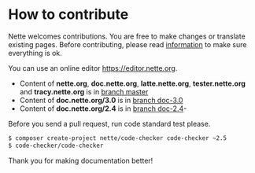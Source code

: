 How to contribute
=================

Nette welcomes contributions. You are free to make changes or translate existing
pages. Before contributing, please read [information](https://nette.org/writing)
to make sure everything is ok.

You can use an online editor https://editor.nette.org.

- Content of **nette.org**, **doc.nette.org**, **latte.nette.org**, **tester.nette.org** and **tracy.nette.org** is in [branch master](https://github.com/nette/docs/tree/master)
- Content of **doc.nette.org/3.0** is in [branch doc-3.0](https://github.com/nette/docs/tree/doc-3.0)
- Content of **doc.nette.org/2.4** is in [branch doc-2.4](https://github.com/nette/docs/tree/doc-2.4)- 

Before you send a pull request, run code standard test please.

```sh
$ composer create-project nette/code-checker code-checker ~2.5
$ code-checker/code-checker
```

Thank you for making documentation better!
